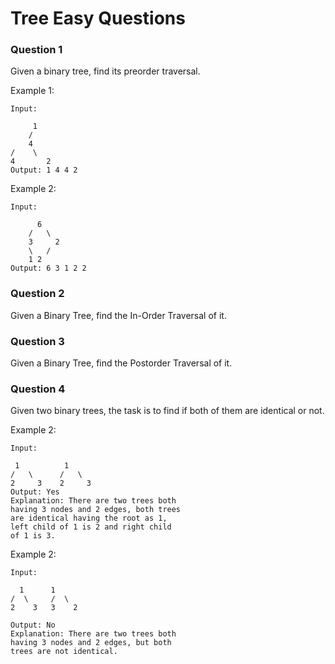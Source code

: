 
# Tree Easy Questions





### Question 1
Given a binary tree, find its preorder traversal.

Example 1:

    Input:

         1      
        /          
        4    
    /    \   
    4       2
    Output: 1 4 4 2 
Example 2:

    Input:

          6
        /   \
        3     2
        \   / 
        1 2
    Output: 6 3 1 2 2 

### Question 2
Given a Binary Tree, find the In-Order Traversal of it.

### Question 3
Given a Binary Tree, find the Postorder Traversal of it.

### Question 4
Given two binary trees, the task is to find if both of them are identical or not. 


Example 2:

    Input:

     1          1
    /   \      /   \
    2     3    2     3
    Output: Yes
    Explanation: There are two trees both
    having 3 nodes and 2 edges, both trees
    are identical having the root as 1,
    left child of 1 is 2 and right child
    of 1 is 3.
Example 2:

    Input:

      1      1
    /  \     /  \
    2    3   3    2
    
    Output: No
    Explanation: There are two trees both
    having 3 nodes and 2 edges, but both
    trees are not identical.

    